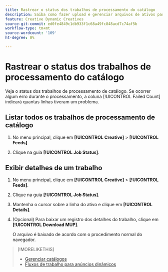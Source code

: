 ```yaml
---
title: Rastrear o status dos trabalhos de processamento do catálogo
description: Saiba como fazer upload e gerenciar arquivos de ativos para um anunciante.
feature: Creative Dynamic Creatives
source-git-commit: ed0fe4849c1db933f1c68a49fc848acd7c74af5b
workflow-type: tm+mt
source-wordcount: '109'
ht-degree: 0%

---
```


# Rastrear o status dos trabalhos de processamento do catálogo

Veja o status dos trabalhos de processamento de catálogo. Se ocorrer algum erro durante o processamento, a coluna [!UICONTROL Failed Count] indicará quantas linhas tiveram um problema.

<!-- Validate and reword:

By clicking on "View Failure" on the right, you can see further details about the error. The most common errors are "Image processing error" where there is a missing image asset, or "Duplicate partnum" where the unique column has a non-unique name that is referenced in another feed or within the same feed file.

-->

## Listar todos os trabalhos de processamento de catálogo

1. No menu principal, clique em **[!UICONTROL Creative]** > **[!UICONTROL Feeds]**.

1. Clique na guia **[!UICONTROL Job Status]**.

## Exibir detalhes de um trabalho

1. No menu principal, clique em **[!UICONTROL Creative]** > **[!UICONTROL Feeds]**.

1. Clique na guia **[!UICONTROL Job Status]**.

1. Mantenha o cursor sobre a linha do ativo e clique em **[!UICONTROL Details]**.

1. (Opcional) Para baixar um registro dos detalhes do trabalho, clique em **[!UICONTROL Download MUP]**. <!-- What does this mean? -->

   O arquivo é baixado de acordo com o procedimento normal do navegador.

>[!MORELIKETHIS]
>
>* [Gerenciar catálogos](/help/creative/feeds/catalog-manage.md)
>* [Fluxos de trabalho para anúncios dinâmicos](/help/creative/introduction/workflow-dynamic-ads.md)

